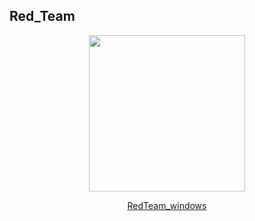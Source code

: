 ## Red_Team


<center><p><img src="https://redcanary.com/wp-content/uploads/Atomic-Red-Team-Logo.png" width="250px" /></p>





<div align="center">
  <a href="https://mitre-attack.github.io/attack-navigator/enterprise/">RedTeam_windows</a>

